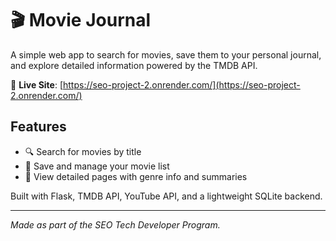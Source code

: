 # 🎬 Movie Journal

A simple web app to search for movies, save them to your personal journal, and explore detailed information powered by the TMDB API.

🚀 **Live Site**: [https://seo-project-2.onrender.com/](https://seo-project-2.onrender.com/)

## Features
- 🔍 Search for movies by title
- 💾 Save and manage your movie list
- 📄 View detailed pages with genre info and summaries

Built with Flask, TMDB API, YouTube API, and a lightweight SQLite backend.

---

*Made as part of the SEO Tech Developer Program.*
